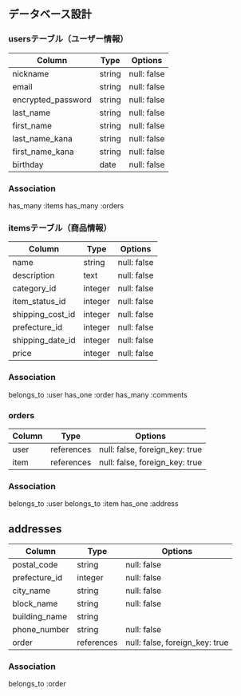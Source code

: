 ## データベース設計

### usersテーブル（ユーザー情報）

| Column            | Type    | Options     |
|-------------------|---------|-------------|
| nickname          | string  | null: false |
| email             | string  | null: false |
| encrypted_password| string  | null: false |
| last_name         | string  | null: false |
| first_name        | string  | null: false |
| last_name_kana    | string  | null: false |
| first_name_kana   | string  | null: false |
| birthday          | date    | null: false |

### Association
 has_many :items
 has_many :orders

### itemsテーブル（商品情報）

| Column                   | Type    | Options     |
|--------------------------|---------|-------------|
| name                     | string  | null: false |
| description              | text    | null: false |
| category_id              | integer | null: false |
| item_status_id           | integer | null: false |
| shipping_cost_id         | integer | null: false |
| prefecture_id            | integer | null: false |
| shipping_date_id         | integer | null: false |
| price                    | integer | null: false |

### Association
 belongs_to :user
 has_one :order
 has_many :comments

### orders

| Column | Type       | Options     |
|--------|------------|-------------|
| user   | references | null: false, foreign_key: true |
| item   | references | null: false, foreign_key: true |

### Association
 belongs_to :user
 belongs_to :item
 has_one :address

## addresses

| Column         | Type    | Options     |
|----------------|---------|-------------|
| postal_code    | string  | null: false |
| prefecture_id  | integer | null: false |
| city_name      | string  | null: false |
| block_name     | string  | null: false |
| building_name  | string  |             |
| phone_number   | string  | null: false |
| order          | references | null: false, foreign_key: true |

### Association
 belongs_to :order